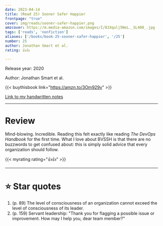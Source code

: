 ```yaml
---
date: 2023-04-14
title: (Read 25) Sooner Safer Happier
frontpage: "true"
cover: img/reads/sooner-safer-happier.png
amzcover: https://m.media-amazon.com/images/I/81Xqulj5NeL._SL400_.jpg
tags: ['reads', 'nonfiction']
aliases: ['/books/book-25-sooner-safer-happier', '/25']
number: 25
author: Jonathan Smart et al.
rating: 👍👍

---
```


Release year: 2020

Author: Jonathan Smart et al.

{{< buythisbook link="https://amzn.to/3Om929v" >}}

[Link to my handwritten notes](https://drive.google.com/file/d/1dmXRI3ZMyiUbZCV_3jaUl1nHbFwvrp7B/view?usp=drive_link)

---

# Review

Mind-blowing. Incredible. Reading this felt exactly like reading *The
DevOps Handbook* for the first time. What I love about BVSSH is that
there are no buzzwords to get confused about: this is simply solid
advice that every organization should follow.

{{< myrating rating="👍👍" >}}


---

# :star: Star quotes

1. (p. 89) The level of consciousness of an organization cannot exceed
   the level of consciousness of its leader.
1. (p. 159) Servant leadership: "Thank you for flagging a possible issue
   or improvement. How may I help you, dear team member?"
